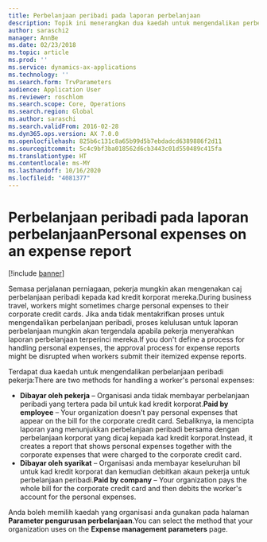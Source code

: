 ```yaml
---
title: Perbelanjaan peribadi pada laporan perbelanjaan
description: Topik ini menerangkan dua kaedah untuk mengendalikan perbelanjaan peribadi pekerja dalam Microsoft Dynamics 365 Finance.
author: saraschi2
manager: AnnBe
ms.date: 02/23/2018
ms.topic: article
ms.prod: ''
ms.service: dynamics-ax-applications
ms.technology: ''
ms.search.form: TrvParameters
audience: Application User
ms.reviewer: roschlom
ms.search.scope: Core, Operations
ms.search.region: Global
ms.author: saraschi
ms.search.validFrom: 2016-02-28
ms.dyn365.ops.version: AX 7.0.0
ms.openlocfilehash: 825b6c131c8a65b99d5b7ebdadcd6389886f2d11
ms.sourcegitcommit: 5c4c9bf3ba018562d6cb3443c01d550489c415fa
ms.translationtype: HT
ms.contentlocale: ms-MY
ms.lasthandoff: 10/16/2020
ms.locfileid: "4081377"
---
```

# <a name="personal-expenses-on-an-expense-report"></a><span data-ttu-id="7e352-103">Perbelanjaan peribadi pada laporan perbelanjaan</span><span class="sxs-lookup"><span data-stu-id="7e352-103">Personal expenses on an expense report</span></span>

[!include [banner](../includes/banner.md)]

<span data-ttu-id="7e352-104">Semasa perjalanan perniagaan, pekerja mungkin akan mengenakan caj perbelanjaan peribadi kepada kad kredit korporat mereka.</span><span class="sxs-lookup"><span data-stu-id="7e352-104">During business travel, workers might sometimes charge personal expenses to their corporate credit cards.</span></span> <span data-ttu-id="7e352-105">Jika anda tidak mentakrifkan proses untuk mengendalikan perbelanjaan peribadi, proses kelulusan untuk laporan perbelanjaan mungkin akan tergendala apabila pekerja menyerahkan laporan perbelanjaan terperinci mereka.</span><span class="sxs-lookup"><span data-stu-id="7e352-105">If you don't define a process for handling personal expenses, the approval process for expense reports might be disrupted when workers submit their itemized expense reports.</span></span> 

<span data-ttu-id="7e352-106">Terdapat dua kaedah untuk mengendalikan perbelanjaan peribadi pekerja:</span><span class="sxs-lookup"><span data-stu-id="7e352-106">There are two methods for handling a worker's personal expenses:</span></span>

- <span data-ttu-id="7e352-107">**Dibayar oleh pekerja** – Organisasi anda tidak membayar perbelanjaan peribadi yang tertera pada bil untuk kad kredit korporat.</span><span class="sxs-lookup"><span data-stu-id="7e352-107">**Paid by employee** – Your organization doesn't pay personal expenses that appear on the bill for the corporate credit card.</span></span> <span data-ttu-id="7e352-108">Sebaliknya, ia mencipta laporan yang menunjukkan perbelanjaan peribadi bersama dengan perbelanjaan korporat yang dicaj kepada kad kredit korporat.</span><span class="sxs-lookup"><span data-stu-id="7e352-108">Instead, it creates a report that shows personal expenses together with the corporate expenses that were charged to the corporate credit card.</span></span>
- <span data-ttu-id="7e352-109">**Dibayar oleh syarikat** – Organisasi anda membayar keseluruhan bil untuk kad kredit korporat dan kemudian debitkan akaun pekerja untuk perbelanjaan peribadi.</span><span class="sxs-lookup"><span data-stu-id="7e352-109">**Paid by company** – Your organization pays the whole bill for the corporate credit card and then debits the worker's account for the personal expenses.</span></span>

<span data-ttu-id="7e352-110">Anda boleh memilih kaedah yang organisasi anda gunakan pada halaman **Parameter pengurusan perbelanjaan**.</span><span class="sxs-lookup"><span data-stu-id="7e352-110">You can select the method that your organization uses on the **Expense management parameters** page.</span></span>

